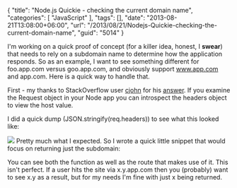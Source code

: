{
	"title": "Node.js Quickie - checking the current domain name",
	"categories": [
		"JavaScript"
	],
	"tags": [],
	"date": "2013-08-21T13:08:00+06:00",
	"url": "/2013/08/21/Nodejs-Quickie-checking-the-current-domain-name",
	"guid": "5014"
}

I'm working on a quick proof of concept (for a killer idea, honest, I <strong>swear</strong>) that needs to rely on a subdomain name to determine how the application responds. So as an example, I want to see something different for foo.app.com versus goo.app.com, and obviously support www.app.com and app.com. Here is a quick way to handle that.
<!--more-->
First - my thanks to StackOverflow user <a href="http://stackoverflow.com/users/283783/cjohn">cjohn</a> for his <a href="http://stackoverflow.com/a/7507507/52160">answer</a>. If you examine the Request object in your Node app you can introspect the headers object to view the host value. 

I did a quick dump (JSON.stringify(req.headers)) to see what this looked like:

<img src="http://static.raymondcamden.com/images/Screenshot_8_21_13_11_56_AM1.png" />
Pretty much what I expected. So I wrote a quick little snippet that would focus on returning just the subdomain:

<script src="https://gist.github.com/cfjedimaster/6297080.js"></script>

You can see both the function as well as the route that makes use of it. This isn't perfect. If a user hits the site via x.y.app.com then you (probably) want to see x.y as a result, but for my needs I'm fine with just x being returned.